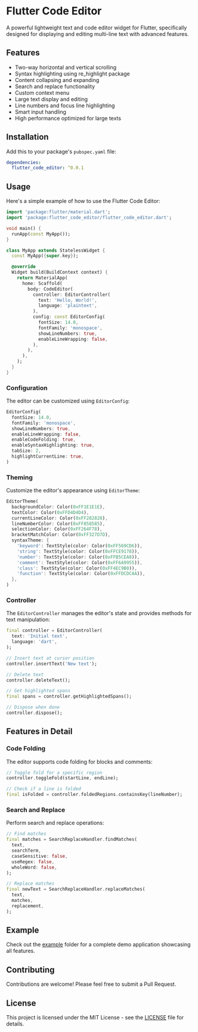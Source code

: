 <!--
This README describes the package. If you publish this package to pub.dev,
this README's contents appear on the landing page for your package.

For information about how to write a good package README, see the guide for
[writing package pages](https://dart.dev/tools/pub/writing-package-pages).

For general information about developing packages, see the Dart guide for
[creating packages](https://dart.dev/guides/libraries/create-packages)
and the Flutter guide for
[developing packages and plugins](https://flutter.dev/to/develop-packages).
-->

# Flutter Code Editor

A powerful lightweight text and code editor widget for Flutter, specifically designed for displaying and editing multi-line text with advanced features.

## Features

- Two-way horizontal and vertical scrolling
- Syntax highlighting using re_highlight package
- Content collapsing and expanding
- Search and replace functionality
- Custom context menu
- Large text display and editing
- Line numbers and focus line highlighting
- Smart input handling
- High performance optimized for large texts

## Installation

Add this to your package's `pubspec.yaml` file:

```yaml
dependencies:
  flutter_code_editor: ^0.0.1
```

## Usage

Here's a simple example of how to use the Flutter Code Editor:

```dart
import 'package:flutter/material.dart';
import 'package:flutter_code_editor/flutter_code_editor.dart';

void main() {
  runApp(const MyApp());
}

class MyApp extends StatelessWidget {
  const MyApp({super.key});

  @override
  Widget build(BuildContext context) {
    return MaterialApp(
      home: Scaffold(
        body: CodeEditor(
          controller: EditorController(
            text: 'Hello, World!',
            language: 'plaintext',
          ),
          config: const EditorConfig(
            fontSize: 14.0,
            fontFamily: 'monospace',
            showLineNumbers: true,
            enableLineWrapping: false,
          ),
        ),
      ),
    );
  }
}
```

### Configuration

The editor can be customized using `EditorConfig`:

```dart
EditorConfig(
  fontSize: 14.0,
  fontFamily: 'monospace',
  showLineNumbers: true,
  enableLineWrapping: false,
  enableCodeFolding: true,
  enableSyntaxHighlighting: true,
  tabSize: 2,
  highlightCurrentLine: true,
)
```

### Theming

Customize the editor's appearance using `EditorTheme`:

```dart
EditorTheme(
  backgroundColor: Color(0xFF1E1E1E),
  textColor: Color(0xFFD4D4D4),
  currentLineColor: Color(0xFF282828),
  lineNumberColor: Color(0xFF858585),
  selectionColor: Color(0xFF264F78),
  bracketMatchColor: Color(0xFF327D7D),
  syntaxTheme: {
    'keyword': TextStyle(color: Color(0xFF569CD6)),
    'string': TextStyle(color: Color(0xFFCE9178)),
    'number': TextStyle(color: Color(0xFFB5CEA8)),
    'comment': TextStyle(color: Color(0xFF6A9955)),
    'class': TextStyle(color: Color(0xFF4EC9B0)),
    'function': TextStyle(color: Color(0xFFDCDCAA)),
  },
)
```

### Controller

The `EditorController` manages the editor's state and provides methods for text manipulation:

```dart
final controller = EditorController(
  text: 'Initial text',
  language: 'dart',
);

// Insert text at cursor position
controller.insertText('New text');

// Delete text
controller.deleteText();

// Get highlighted spans
final spans = controller.getHighlightedSpans();

// Dispose when done
controller.dispose();
```

## Features in Detail

### Code Folding

The editor supports code folding for blocks and comments:

```dart
// Toggle fold for a specific region
controller.toggleFold(startLine, endLine);

// Check if a line is folded
final isFolded = controller.foldedRegions.containsKey(lineNumber);
```

### Search and Replace

Perform search and replace operations:

```dart
// Find matches
final matches = SearchReplaceHandler.findMatches(
  text,
  searchTerm,
  caseSensitive: false,
  useRegex: false,
  wholeWord: false,
);

// Replace matches
final newText = SearchReplaceHandler.replaceMatches(
  text,
  matches,
  replacement,
);
```

## Example

Check out the [example](example) folder for a complete demo application showcasing all features.

## Contributing

Contributions are welcome! Please feel free to submit a Pull Request.

## License

This project is licensed under the MIT License - see the [LICENSE](LICENSE) file for details.
